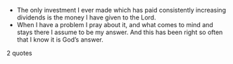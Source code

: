  - The only investment I ever made which has paid consistently increasing dividends is the money I have given to the Lord.
 - When I have a problem I pray about it, and what comes to mind and stays there I assume to be my answer. And this has been right so often that I know it is God’s answer.

2 quotes